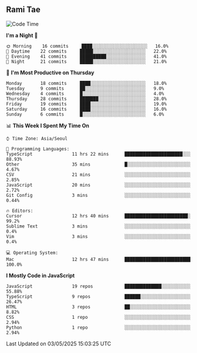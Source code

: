 ## Rami Tae

<!--START_SECTION:waka-->
![Code Time](http://img.shields.io/badge/Code%20Time-2%2C279%20hrs%2022%20mins-blue)

**I'm a Night 🦉** 

```text
🌞 Morning    16 commits     ████░░░░░░░░░░░░░░░░░░░░░   16.0% 
🌆 Daytime    22 commits     █████░░░░░░░░░░░░░░░░░░░░   22.0% 
🌃 Evening    41 commits     ██████████░░░░░░░░░░░░░░░   41.0% 
🌙 Night      21 commits     █████░░░░░░░░░░░░░░░░░░░░   21.0%

```
📅 **I'm Most Productive on Thursday** 

```text
Monday       18 commits     ████░░░░░░░░░░░░░░░░░░░░░   18.0% 
Tuesday      9 commits      ██░░░░░░░░░░░░░░░░░░░░░░░   9.0% 
Wednesday    4 commits      █░░░░░░░░░░░░░░░░░░░░░░░░   4.0% 
Thursday     28 commits     ███████░░░░░░░░░░░░░░░░░░   28.0% 
Friday       19 commits     ████░░░░░░░░░░░░░░░░░░░░░   19.0% 
Saturday     16 commits     ████░░░░░░░░░░░░░░░░░░░░░   16.0% 
Sunday       6 commits      █░░░░░░░░░░░░░░░░░░░░░░░░   6.0%

```


📊 **This Week I Spent My Time On** 

```text
⌚︎ Time Zone: Asia/Seoul

💬 Programming Languages: 
TypeScript               11 hrs 22 mins      ██████████████████████░░░   88.93% 
Other                    35 mins             █░░░░░░░░░░░░░░░░░░░░░░░░   4.67% 
CSV                      21 mins             ░░░░░░░░░░░░░░░░░░░░░░░░░   2.85% 
JavaScript               20 mins             ░░░░░░░░░░░░░░░░░░░░░░░░░   2.72% 
Git Config               3 mins              ░░░░░░░░░░░░░░░░░░░░░░░░░   0.44%

🔥 Editors: 
Cursor                   12 hrs 40 mins      ████████████████████████░   99.2% 
Sublime Text             3 mins              ░░░░░░░░░░░░░░░░░░░░░░░░░   0.4% 
Vim                      3 mins              ░░░░░░░░░░░░░░░░░░░░░░░░░   0.4%

💻 Operating System: 
Mac                      12 hrs 47 mins      █████████████████████████   100.0%

```

**I Mostly Code in JavaScript** 

```text
JavaScript               19 repos            ██████████████░░░░░░░░░░░   55.88% 
TypeScript               9 repos             ██████░░░░░░░░░░░░░░░░░░░   26.47% 
HTML                     3 repos             ██░░░░░░░░░░░░░░░░░░░░░░░   8.82% 
CSS                      1 repo              ░░░░░░░░░░░░░░░░░░░░░░░░░   2.94% 
Python                   1 repo              ░░░░░░░░░░░░░░░░░░░░░░░░░   2.94%

```



 Last Updated on 03/05/2025 15:03:25 UTC
<!--END_SECTION:waka-->

